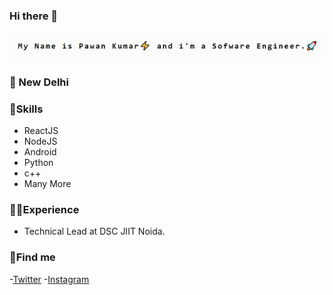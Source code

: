 ### Hi there 👋

![pawan](https://github.com/npawan98/npawan98/blob/master/pawan.gif)

### 📌 New Delhi
### 🚀Skills
- ReactJS
- NodeJS
- Android
- Python
- c++ 
- Many More 
### 👨‍💼Experience
- Technical Lead at DSC JIIT Noida.

### 🤪Find me 
-[Twitter](https://twitter.com/technicalcharge)
-[Instagram](https://www.instagram.com/npawan98/)
<!--
**npawan98/npawan98** is a ✨ _special_ ✨ repository because its `README.md` (this file) appears on your GitHub profile.

Here are some ideas to get you started:

- 🔭 I’m currently working on ...
- 🌱 I’m currently learning ...
- 👯 I’m looking to collaborate on ...
- 🤔 I’m looking for help with ...
- 💬 Ask me about ...
- 📫 How to reach me: ...
- 😄 Pronouns: ...
- ⚡ Fun fact: ...
-->
